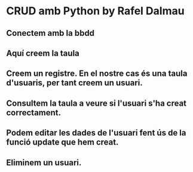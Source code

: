 # CRUD amb Python by Rafel Dalmau

## Conectem amb la bbdd

## Aquí creem la taula

## Creem un registre. En el nostre cas és una taula d'usuaris, per tant creem un usuari.

## Consultem la taula a veure si l'usuari s'ha creat correctament.

## Podem editar les dades de l'usuari fent ús de la funció update que hem creat.

## Eliminem un usuari.
